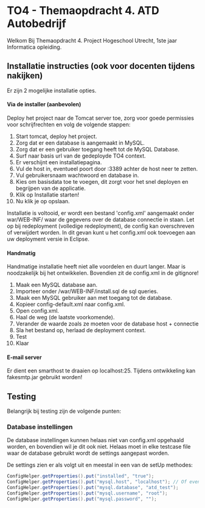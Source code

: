 # TO4 - Themaopdracht 4. ATD Autobedrijf

Welkom Bij Themaopdracht 4. Project Hogeschool Utrecht, 1ste jaar Informatica opleiding.

## Installatie instructies (ook voor docenten tijdens nakijken)

Er zijn 2 mogelijke installatie opties.

#### Via de installer (aanbevolen)

Deploy het project naar de Tomcat server toe, zorg voor goede permissies voor schrijfrechten en volg de volgende stappen:

1. Start tomcat, deploy het project.
2. Zorg dat er een database is aangemaakt in MySQL.
3. Zorg dat er een gebruiker toegang heeft tot de MySQL Database.
4. Surf naar basis url van de gedeployde TO4 context.
5. Er verschijnt een installatiepagina.
6. Vul de host in, eventueel poort door :3389 achter de host neer te zetten.
7. Vul gebruikersnaam wachtwoord en database in.
8. Kies om basisdata toe te voegen, dit zorgt voor het snel deployen en begrijpen van de applicatie.
9. Klik op Installatie starten!
10. Nu klik je op opslaan.

Installatie is voltooid, er wordt een bestand 'config.xml' aangemaakt onder war/WEB-INF/ waar de gegevens over de database connectie in staan.
Let op bij redeployment (volledige redeployment), de config kan overschreven of verwijdert worden. In dit gevan kunt u het config.xml ook toevoegen aan uw deployment versie in Eclipse.



#### Handmatig

Handmatige installatie heeft niet alle voordelen en duurt langer.
Maar is noodzakelijk bij het ontwikkelen. Bovendien zit de config.xml in de gitignore!

1. Maak een MySQL database aan.
2. Importeer onder /war/WEB-INF/install.sql de sql queries.
3. Maak een MySQL gebruiker aan met toegang tot de database.
4. Kopieer config-default.xml naar config.xml.
5. Open config.xml.
6. Haal de <!-- en --> weg (de laatste voorkomende).
7. Verander de waarde zoals ze moeten voor de database host + connectie
8. Sla het bestand op, herlaad de deployment context.
9. Test
10. Klaar

#### E-mail server
Er dient een smarthost te draaien op localhost:25. Tijdens ontwikkeling kan fakesmtp.jar gebruikt worden!


## Testing
Belangrijk bij testing zijn de volgende punten:

### Database instellingen
De database instellingen kunnen helaas niet van config.xml opgehaald worden, en bovendien wil je dit ook niet.
Helaas moet in elke testcase file waar de database gebruikt wordt de settings aangepast worden.

De settings zien er als volgt uit en meestal in een van de setUp methodes: 

```java
ConfigHelper.getProperties().put("installed", "true");
ConfigHelper.getProperties().put("mysql.host", "localhost"); // Of eventueel met poort (:poort)
ConfigHelper.getProperties().put("mysql.database", "atd_test");
ConfigHelper.getProperties().put("mysql.username", "root");
ConfigHelper.getProperties().put("mysql.password", "");
```
